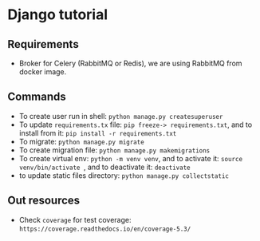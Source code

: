 # Django tutorial

## Requirements

- Broker for Celery (RabbitMQ or Redis), we are using RabbitMQ from docker image.

## Commands
- To create user run in shell: `python manage.py createsuperuser`
- To update `requirements.tx` file: `pip freeze-> requirements.txt`, and to install from it: `pip install -r requirements.txt`
- To migrate: `python manage.py migrate`
- To create migration file: `python manage.py makemigrations`
- To create virtual env: `python -m venv venv`, and to activate it: `source venv/bin/activate
`, and to deactivate it: `deactivate`
- to update static files directory: `python manage.py collectstatic`
## Out resources
- Check `coverage` for test coverage: `https://coverage.readthedocs.io/en/coverage-5.3/`
